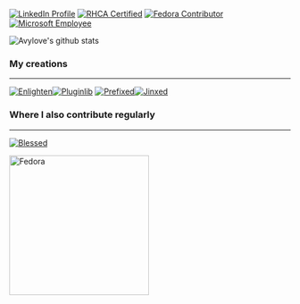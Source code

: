 [![LinkedIn Profile](https://img.shields.io/badge/-LinkedIn-2867B2?logo=linkedin)](https://www.linkedin.com/in/avram-lubkin/)
[![RHCA Certified](https://img.shields.io/badge/Red%20Hat%20Certified-Architect-BE0000?logo=red%20hat&logoColor=BE0000)](https://rhtapps.redhat.com/verify/?certId=110-004-074)
[![Fedora Contributor](https://img.shields.io/badge/Fedora-Contributor-3c6eb4?logo=fedora)](https://src.fedoraproject.org/user/aviso/projects)
[![Microsoft Employee](https://img.shields.io/badge/Microsoft-Employee-00A4EF?logo=microsoft&labelColor=7FBA00&logoColor=737373)](https://www.microsoft.com/)

![Avylove's github stats](https://github-readme-stats.vercel.app/api?username=avylove&show_icons=true&hide_border=true&include_all_commits=true&hide=stars)

### My creations
---
[![Enlighten](https://github-readme-stats.vercel.app/api/pin/?username=Rockhopper-Technologies&repo=Enlighten)](https://github.com/Rockhopper-Technologies/enlighten)[![Pluginlib](https://github-readme-stats.vercel.app/api/pin/?username=Rockhopper-Technologies&repo=Pluginlib)](https://github.com/Rockhopper-Technologies/pluginlib)
[![Prefixed](https://github-readme-stats.vercel.app/api/pin/?username=Rockhopper-Technologies&repo=Prefixed)](https://github.com/Rockhopper-Technologies/prefixed)[![Jinxed](https://github-readme-stats.vercel.app/api/pin/?username=Rockhopper-Technologies&repo=Jinxed)](https://github.com/Rockhopper-Technologies/jinxed)

### Where I also contribute regularly
---
[![Blessed](https://github-readme-stats.vercel.app/api/pin/?username=jquast&repo=Blessed)](https://github.com/jquast/blessed)

<a href="https://src.fedoraproject.org/user/aviso"><img src="https://fedoraproject.org/w/uploads/2/2d/Logo_fedoralogo.png" alt="Fedora" width="250"/></a>


<!--
**avylove/avylove** is a ✨ _special_ ✨ repository because its `README.md` (this file) appears on your GitHub profile.

Here are some ideas to get you started:

- 🔭 I’m currently working on ...
- 🌱 I’m currently learning ...
- 👯 I’m looking to collaborate on ...
- 🤔 I’m looking for help with ...
- 💬 Ask me about ...
- 📫 How to reach me: ...
- 😄 Pronouns: ...
- ⚡ Fun fact: ...
-->
